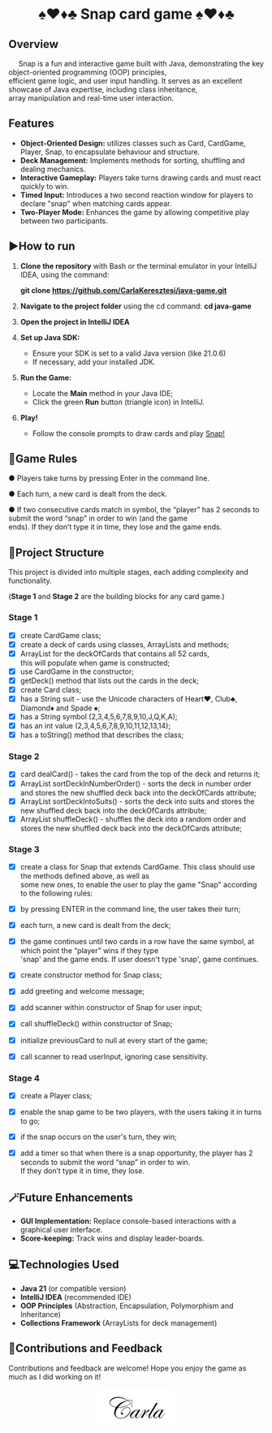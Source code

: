 <h1 align="center">♠️♥️♦️♣️ Snap card game ♠️♥️♦️♣️</h1>


## Overview

&nbsp;&nbsp;&nbsp;&nbsp; Snap is a fun and interactive game built with Java, demonstrating the key object-oriented programming
(OOP) principles, <br> efficient game logic, and user input handling. It serves as an excellent showcase of Java expertise,
including class inheritance, <br> array manipulation and real-time user interaction.


## Features

* **Object-Oriented Design:** utilizes classes such as Card, CardGame, Player, Snap, to encapsulate behaviour and structure.
* **Deck Management:** Implements methods for sorting, shuffling and dealing mechanics.
* **Interactive Gameplay:** Players take turns drawing cards and must react quickly to win.
* **Timed Input:** Introduces a two second reaction window for players to declare "snap" when matching cards appear.
* **Two-Player Mode:** Enhances the game by allowing competitive play between two participants.


## ▶️How to run

1. **Clone the repository** with Bash or the terminal emulator in your IntelliJ IDEA, using the command:

   **git clone https://github.com/CarlaKeresztesi/java-game.git**

2. **Navigate to the project folder** using the cd command: **cd java-game**

3. **Open the project in IntelliJ IDEA**

4. **Set up Java SDK:**
      * Ensure your SDK is set to a valid Java version (like 21.0.6)
      * If necessary, add your installed JDK.

5. **Run the Game:**
      * Locate the **Main** method in your Java IDE;
      * Click the green **Run** button (triangle icon) in IntelliJ.
6.  **Play!**
      * Follow the console prompts to draw cards and play <ins>Snap!</ins> 



## 📜Game Rules

● Players take turns by pressing Enter in the command line.

● Each turn, a new card is dealt from the deck.

● If two consecutive cards match in symbol, the “player” has 2 seconds to submit the word “snap” in order to win (and the game <br> ends). If they don’t type it in time, they lose and the game ends.


## 🧬Project Structure

This project is divided into multiple stages, each adding complexity and functionality.

(**Stage 1** and **Stage 2** are the building blocks for any card game.)

### **Stage 1**

-   [x] create CardGame class;  
-   [x] create a deck of cards using classes, ArrayLists and methods;
-   [x] ArrayList<Card> for the deckOfCards that contains all 52 cards, <br>
this will populate when game is constructed;
-   [x] use CardGame in the constructor;
-   [x] getDeck() method that lists out the cards in the deck;
-   [x] create Card class;
-   [x] has a String suit - use the Unicode characters of Heart♥, Club♣, Diamond♦ and Spade ♠;
-   [x] has a String symbol (2,3,4,5,6,7,8,9,10,J,Q,K,A);
-   [x] has an int value (2,3,4,5,6,7,8,9,10,11,12,13,14);
-   [x] has a toString() method that describes the class;

### **Stage 2** 

-   [x] card dealCard() - takes the card from the top of the deck and returns it;
-   [x] ArrayList<Card> sortDeckInNumberOrder() - sorts the deck in number order and stores
    the new shuffled deck back into the deckOfCards attribute;
-   [x] ArrayList<Card> sortDeckIntoSuits() - sorts the deck into suits and stores the new
    shuffled deck back into the deckOfCards attribute;
-   [x] ArrayList<Card> shuffleDeck() - shuffles the deck into a random order and stores the new shuffled deck back into
    the deckOfCards attribute;

### **Stage 3**

-   [x] create a class for Snap that extends CardGame.  This class should use the methods defined above, as well as <br>
some new ones, to enable the user to play the game "Snap" according to the following rules:
-   [x] by pressing ENTER in the command line, the user takes their turn;
-   [x] each turn, a new card is dealt from the deck;
-   [x] the game continues until two cards in a row have the same symbol, at which point the “player” wins if they type <br>
'snap' and the game ends. If user doesn't type 'snap', game continues.
-   [x] create constructor method for Snap class;
-   [x] add greeting and welcome message;
-   [x] add scanner within constructor of Snap for user input;
-   [x] call shuffleDeck() within constructor of Snap;
-   [x] initialize previousCard to null at every start of the game; 
-   [x] call scanner to read userInput, ignoring case sensitivity.


### **Stage 4**

-   [x] create a Player class;
-   [x] enable the snap game to be two players, with the users taking it in turns to go;
-   [x] if the snap occurs on the user's turn, they win;
-   [x] add a timer so that when there is a snap opportunity, the player has 2 seconds to submit the word “snap” in 
order to win. <br> If they don’t type it in time, they lose.


## 🪄Future Enhancements

* **GUI Implementation:** Replace console-based interactions with a graphical user interface.
* **Score-keeping:** Track wins and display leader-boards.


## 💻Technologies Used

* **Java 21** (or compatible version)
* **IntelliJ IDEA** (recommended IDE)
* **OOP Principles** (Abstraction, Encapsulation, Polymorphism and Inheritance)
* **Collections Framework** (ArrayLists for deck management)


## 🤝Contributions and Feedback 

Contributions and feedback are welcome! Hope you enjoy the game as much as I did working on it!


<p align="center">
  <img src="signature.png" alt="signature" width="150"/>
</p>


